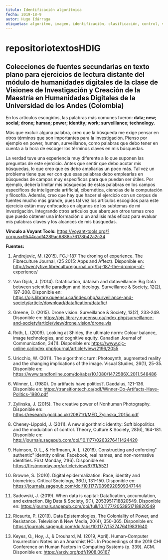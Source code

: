 ```yaml
---
titulo: Identificación algorítmica
fecha: 2019-18-9
autor: Hugo Idárraga
etiquetas: algoritmo, imagen, identificación, clasificación, control, visibilidad
---
```


# repositoriotextosHDIG
Colecciones de fuentes secundarias en texto plano para ejercicios de lectura distante del módulo de humanidades digitales de la clase de Visiones de Investigación y Creación de la Maestría en Humanidades Digitales de la Universidad de los Andes (Colombia) 
---

En los artículos escogidos, las palabras más comunes fueron: **data; new; social; drone; human; power; identity; work; surveillance; technology.**

Más que excluir alguna palabra, creo que la búsqueda me exige pensar en otros términos que son importantes para la investigación. Pienso por ejemplo en power, human, surveillance, como palabras que debo tener en cuenta a la hora de escoger los términos claves en mis búsquedas. 

La verdad tuve una experiencia muy diferente a lo que suponen las preguntas de este ejercicio. Antes que sentir que debo acotar mis búsquedas, lo que creo que es debo ampliarlas un poco más. Tal vez un problema tiene que ver con que esas palabras debo emplearlas en búsquedas de campos muy específicos para que puedan ser útiles. Por ejemplo, debería limitar mis búsquedas de estas palabras en los campos específicos de inteligencia artificial, cibernética, ciencias de la computación y filosofía. Además, creo que hay que hacer el ejercicio con un corpus de fuentes mucho más grande, pues tal vez los artículos escogidos para este ejercicio están muy enfocados en algunos de los subtemas de mi investigación. Integrando otros artículos que abarquen otros temas creo que puedo obtener una información o un análisis más eficaz para evaluar mis palabras claves y los alcances de mis búsquedas.


**Vínculo a Voyant Tools:** https://voyant-tools.org/?corpus=9544cadf4289ac6888c76178b42a2c34

**Fuentes:**

1. Andrejevic, M. (2015). FCJ-187 The droning of experience. The Fibreculture Journal, (25 2015: Apps and Affect). Disponible en: http://twentyfive.fibreculturejournal.org/fcj-187-the-droning-of-experience/

2. Van Dijck, J. (2014). Datafication, dataism and dataveillance: Big Data between scientific paradigm and ideology. Surveillance & Society, 12(2), 197-208. Disponible en: https://ojs.library.queensu.ca/index.php/surveillance-and-society/article/download/datafication/datafic/

3. Greene, D. (2015). Drone vision. Surveillance & Society, 13(2), 233-249. Disponible en: https://ojs.library.queensu.ca/index.php/surveillance-and-society/article/view/drone_vision/drone_vis

4. Roth, L. (2009). Looking at Shirley, the ultimate norm: Colour balance, image technologies, and cognitive equity. Canadian Journal of Communication, 34(1). Disponible en: https://www.cjc-online.ca/index.php/journal/article/view/2196/2055

5. Uricchio, W. (2011). The algorithmic turn: Photosynth, augmented reality and the changing implications of the image. Visual Studies, 26(1), 25-35. Disponible en: https://www.tandfonline.com/doi/abs/10.1080/1472586X.2011.548486

6. Winner, L. (1980). Do artifacts have politics?. Daedalus, 121-136. Disponible en: https://transitiontech.ca/pdf/Winner-Do-Artifacts-Have-Politics-1980.pdf

7. Zylinska, J. (2015). The creative power of Nonhuman Photography. Disponible en: https://research.gold.ac.uk/20871/1/MED_Zylinska_2015c.pdf

8. Cheney-Lippold, J. (2011). A new algorithmic identity: Soft biopolitics and the modulation of control. Theory, Culture & Society, 28(6), 164-181. Disponible en: http://journals.sagepub.com/doi/10.1177/0263276411424420

9. Haimson, O. L., & Hoffmann, A. L. (2016). Constructing and enforcing" authentic" identity online: Facebook, real names, and non-normative identities. First Monday, 21(6). Disponible en: https://firstmonday.org/article/view/6791/5521

10. Browne, S. (2010). Digital epidermalization: Race, identity and biometrics. Critical Sociology, 36(1), 131-150. Disponible en: https://journals.sagepub.com/doi/10.1177/0896920509347144

11. Sadowski, J. (2019). When data is capital: Datafication, accumulation, and extraction. Big Data & Society, 6(1), 2053951718820549. Disponible en: https://journals.sagepub.com/doi/full/10.1177/2053951718820549

12. Ricaurte, P. (2019). Data Epistemologies, The Coloniality of Power, and Resistance. Television & New Media, 20(4), 350-365. Disponible en: https://journals.sagepub.com/doi/abs/10.1177/1527476419831640

13. Keyes, O., Hoy, J., & Drouhard, M. (2019, April). Human-Computer Insurrection: Notes on an Anarchist HCI. In Proceedings of the 2019 CHI Conference on Human Factors in Computing Systems (p. 339). ACM. Disponible en: https://arxiv.org/pdf/1908.06167






